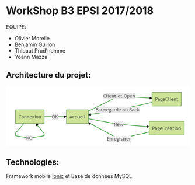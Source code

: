 # WorkShop B3 EPSI 2017/2018

EQUIPE:

- Olivier Morelle
- Benjamin Guillon
- Thibaut Prud'homme
- Yoann Mazza

## Architecture du projet:
<!--
```mermaid
graph LR
 Connexion-- OK -- > Accueil;
Accueil-- Client et Open -- > PageClient;
Connexion-- KO -- > Connexion;
PageClient-- Sauvegarde ou Back -- > Accueil;
Accueil-- "New" -- > PageCréation;
PageCréation-- Enregistrer -- > Accueil


```
-->

![CaptureUML](/assets/CaptureUML.PNG)
## Technologies:

Framework mobile [Ionic](https://ionicframework.com/) et Base de données MySQL.
